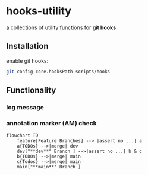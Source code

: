 # hooks-utility

a collections of utility functions for **git hooks**

## Installation

<!-- TODO installation instructions -->

enable git hooks:

```bash
git config core.hooksPath scripts/hooks
```












## Functionality

### log message





### annotation marker (AM) check

```mermaid
flowchart TD        
    feature[Feature Branches] --> |assert no ...| a
    a{TODOs} -->|merge| dev
    dev["**dev**" Branch ] -->|assert no ...| b & c
    b{TODOs} -->|merge| main
    c{Todos} -->|merge| main
    main["**main**" Branch ]
```
